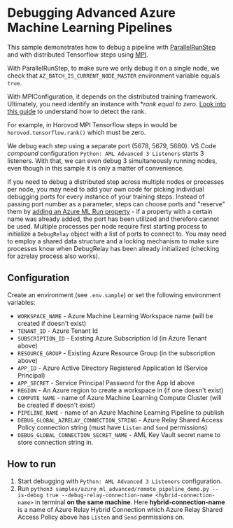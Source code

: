 # Debugging Advanced Azure Machine Learning Pipelines

This sample demonstrates how to debug a pipeline with [ParallelRunStep](https://docs.microsoft.com/en-us/python/api/azureml-pipeline-steps/azureml.pipeline.steps.parallelrunstep?view=azure-ml-py) and with distributed Tensorflow steps using [MPI](https://docs.microsoft.com/en-us/python/api/azureml-core/azureml.core.runconfig.mpiconfiguration?view=azure-ml-py).

With ParallelRunStep, to make sure we only debug it on a single node, we check that `AZ_BATCH_IS_CURRENT_NODE_MASTER` environment variable equals `true`.

With MPIConfiguration, it depends on the distributed training framework. Ultimately, you need identify an instance with **rank equal to zero*.
[Look into this guide](https://azure.github.io/azureml-web/docs/cheatsheet/distributed-training/) to understand how to detect the rank.

For example, in Horovod MPI Tensorflow steps in would be `horovod.tensorflow.rank()` which must be zero.

We debug each step using a separate port (5678, 5679, 5680).
VS Code *compound* configuration `Python: AML Advanced 3 Listeners` starts 3 listeners.
With that, we can even debug 3 simultaneously running nodes,
even though in this sample it is only a matter of convenience.

If you need to debug a distributed step across multiple nodes or processes per node,
you may need to add your own code for picking individual debugging ports for every instance of your training steps. Instead of passing port number as a parameter, steps can choose ports and "reserve" them by [adding an Azure ML Run property](https://docs.microsoft.com/en-us/azure/machine-learning/how-to-manage-runs?tabs=python#tag-and-find-runs) - if a property with a certain name was already added, the port has been utilized and therefore cannot be used.
Multiple processes per node require first starting process to initialize a `DebugRelay` object with a list of ports to connect to.
You may need to employ a shared data structure and a locking mechanism to make sure processes know when DebugRelay
has been already initialized (checking for azrelay process also works).

## Configuration

Create an environment (see `.env.sample`) or set the following environment variables:

* `WORKSPACE_NAME` - Azure Machine Learning Workspace name
(will be created if doesn't exist)
* `TENANT_ID` - Azure Tenant Id
* `SUBSCRIPTION_ID` - Existing Azure Subscription Id (in Azure Tenant above)
* `RESOURCE_GROUP` - Existing Azure Resource Group (in the subscription above)
* `APP_ID` - Azure Active Directory Registered Application Id (Service Principal)
* `APP_SECRET` - Service Principal Password for the App Id above
* `REGION` - An Azure region to create a workspace in (if one doesn't exist)
* `COMPUTE_NAME` - name of Azure Machine Learning Compute Cluster (will be created if doesn't exist)
* `PIPELINE_NAME` - name of an Azure Machine Learning Pipeline to publish
* `DEBUG_GLOBAL_AZRELAY_CONNECTION_STRING` - Azure Relay Shared Access Policy connection string
(must have `Listen` and `Send` permissions)
* `DEBUG_GLOBAL_CONNECTION_SECRET_NAME` - AML Key Vault secret name to store connection string in.

## How to run

1. Start debugging with `Python: AML Advanced 3 Listeners` configuration.
1. Run `python3 samples/azure_ml_advanced/remote_pipeline_demo.py --is-debug true --debug-relay-connection-name <hybrid-connection-name>`
in terminal **on the same machine**. Here **hybrid-connection-name** is a name of Azure Relay Hybrid Connection which Azure Relay Shared Access Policy above has `Listen` and `Send` permissions on.
